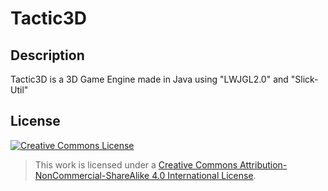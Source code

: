 # Tactic3D

## Description
Tactic3D is a 3D Game Engine made in Java using "LWJGL2.0" and "Slick-Util"

## License
[![Creative Commons License](https://i.creativecommons.org/l/by-nc-sa/4.0/88x31.png)](http://creativecommons.org/licenses/by-nc-sa/4.0/)  
>This work is licensed under a [Creative Commons Attribution-NonCommercial-ShareAlike 4.0 International License](http://creativecommons.org/licenses/by-nc-sa/4.0/).